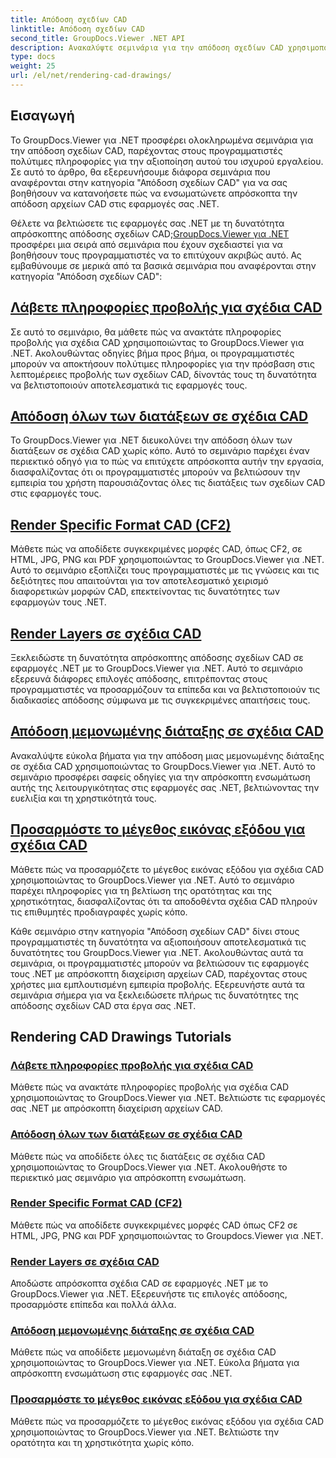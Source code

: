 ```yaml
---
title: Απόδοση σχεδίων CAD
linktitle: Απόδοση σχεδίων CAD
second_title: GroupDocs.Viewer .NET API
description: Ανακαλύψτε σεμινάρια για την απόδοση σχεδίων CAD χρησιμοποιώντας το GroupDocs.Viewer για .NET. Μάθετε να βελτιώνετε τις εφαρμογές .NET με απρόσκοπτη διαχείριση αρχείων CAD.
type: docs
weight: 25
url: /el/net/rendering-cad-drawings/
---
```


## Εισαγωγή

Το GroupDocs.Viewer για .NET προσφέρει ολοκληρωμένα σεμινάρια για την απόδοση σχεδίων CAD, παρέχοντας στους προγραμματιστές πολύτιμες πληροφορίες για την αξιοποίηση αυτού του ισχυρού εργαλείου. Σε αυτό το άρθρο, θα εξερευνήσουμε διάφορα σεμινάρια που αναφέρονται στην κατηγορία "Απόδοση σχεδίων CAD" για να σας βοηθήσουν να κατανοήσετε πώς να ενσωματώνετε απρόσκοπτα την απόδοση αρχείων CAD στις εφαρμογές σας .NET.

Θέλετε να βελτιώσετε τις εφαρμογές σας .NET με τη δυνατότητα απρόσκοπτης απόδοσης σχεδίων CAD;[GroupDocs.Viewer για .NET](#) προσφέρει μια σειρά από σεμινάρια που έχουν σχεδιαστεί για να βοηθήσουν τους προγραμματιστές να το επιτύχουν ακριβώς αυτό. Ας εμβαθύνουμε σε μερικά από τα βασικά σεμινάρια που αναφέρονται στην κατηγορία "Απόδοση σχεδίων CAD":

## [Λάβετε πληροφορίες προβολής για σχέδια CAD](./get-view-info-cad-drawing/)
Σε αυτό το σεμινάριο, θα μάθετε πώς να ανακτάτε πληροφορίες προβολής για σχέδια CAD χρησιμοποιώντας το GroupDocs.Viewer για .NET. Ακολουθώντας οδηγίες βήμα προς βήμα, οι προγραμματιστές μπορούν να αποκτήσουν πολύτιμες πληροφορίες για την πρόσβαση στις λεπτομέρειες προβολής των σχεδίων CAD, δίνοντάς τους τη δυνατότητα να βελτιστοποιούν αποτελεσματικά τις εφαρμογές τους.

## [Απόδοση όλων των διατάξεων σε σχέδια CAD](./render-all-layouts-cad/)
Το GroupDocs.Viewer για .NET διευκολύνει την απόδοση όλων των διατάξεων σε σχέδια CAD χωρίς κόπο. Αυτό το σεμινάριο παρέχει έναν περιεκτικό οδηγό για το πώς να επιτύχετε απρόσκοπτα αυτήν την εργασία, διασφαλίζοντας ότι οι προγραμματιστές μπορούν να βελτιώσουν την εμπειρία του χρήστη παρουσιάζοντας όλες τις διατάξεις των σχεδίων CAD στις εφαρμογές τους.

## [Render Specific Format CAD (CF2)](./render-specific-cad-formats/)
Μάθετε πώς να αποδίδετε συγκεκριμένες μορφές CAD, όπως CF2, σε HTML, JPG, PNG και PDF χρησιμοποιώντας το GroupDocs.Viewer για .NET. Αυτό το σεμινάριο εξοπλίζει τους προγραμματιστές με τις γνώσεις και τις δεξιότητες που απαιτούνται για τον αποτελεσματικό χειρισμό διαφορετικών μορφών CAD, επεκτείνοντας τις δυνατότητες των εφαρμογών τους .NET.

## [Render Layers σε σχέδια CAD](./render-layers-cad/)
Ξεκλειδώστε τη δυνατότητα απρόσκοπτης απόδοσης σχεδίων CAD σε εφαρμογές .NET με το GroupDocs.Viewer για .NET. Αυτό το σεμινάριο εξερευνά διάφορες επιλογές απόδοσης, επιτρέποντας στους προγραμματιστές να προσαρμόζουν τα επίπεδα και να βελτιστοποιούν τις διαδικασίες απόδοσης σύμφωνα με τις συγκεκριμένες απαιτήσεις τους.

## [Απόδοση μεμονωμένης διάταξης σε σχέδια CAD](./render-single-layout-cad/)
Ανακαλύψτε εύκολα βήματα για την απόδοση μιας μεμονωμένης διάταξης σε σχέδια CAD χρησιμοποιώντας το GroupDocs.Viewer για .NET. Αυτό το σεμινάριο προσφέρει σαφείς οδηγίες για την απρόσκοπτη ενσωμάτωση αυτής της λειτουργικότητας στις εφαρμογές σας .NET, βελτιώνοντας την ευελιξία και τη χρηστικότητά τους.

## [Προσαρμόστε το μέγεθος εικόνας εξόδου για σχέδια CAD](./adjust-output-image-size-cad/)
Μάθετε πώς να προσαρμόζετε το μέγεθος εικόνας εξόδου για σχέδια CAD χρησιμοποιώντας το GroupDocs.Viewer για .NET. Αυτό το σεμινάριο παρέχει πληροφορίες για τη βελτίωση της ορατότητας και της χρηστικότητας, διασφαλίζοντας ότι τα αποδοθέντα σχέδια CAD πληρούν τις επιθυμητές προδιαγραφές χωρίς κόπο.

Κάθε σεμινάριο στην κατηγορία "Απόδοση σχεδίων CAD" δίνει στους προγραμματιστές τη δυνατότητα να αξιοποιήσουν αποτελεσματικά τις δυνατότητες του GroupDocs.Viewer για .NET. Ακολουθώντας αυτά τα σεμινάρια, οι προγραμματιστές μπορούν να βελτιώσουν τις εφαρμογές τους .NET με απρόσκοπτη διαχείριση αρχείων CAD, παρέχοντας στους χρήστες μια εμπλουτισμένη εμπειρία προβολής. Εξερευνήστε αυτά τα σεμινάρια σήμερα για να ξεκλειδώσετε πλήρως τις δυνατότητες της απόδοσης σχεδίων CAD στα έργα σας .NET.

## Rendering CAD Drawings Tutorials
### [Λάβετε πληροφορίες προβολής για σχέδια CAD](./get-view-info-cad-drawing/)
Μάθετε πώς να ανακτάτε πληροφορίες προβολής για σχέδια CAD χρησιμοποιώντας το GroupDocs.Viewer για .NET. Βελτιώστε τις εφαρμογές σας .NET με απρόσκοπτη διαχείριση αρχείων CAD.
### [Απόδοση όλων των διατάξεων σε σχέδια CAD](./render-all-layouts-cad/)
Μάθετε πώς να αποδίδετε όλες τις διατάξεις σε σχέδια CAD χρησιμοποιώντας το GroupDocs.Viewer για .NET. Ακολουθήστε το περιεκτικό μας σεμινάριο για απρόσκοπτη ενσωμάτωση.
### [Render Specific Format CAD (CF2)](./render-specific-cad-formats/)
Μάθετε πώς να αποδίδετε συγκεκριμένες μορφές CAD όπως CF2 σε HTML, JPG, PNG και PDF χρησιμοποιώντας το Groupdocs.Viewer για .NET.
### [Render Layers σε σχέδια CAD](./render-layers-cad/)
Αποδώστε απρόσκοπτα σχέδια CAD σε εφαρμογές .NET με το GroupDocs.Viewer για .NET. Εξερευνήστε τις επιλογές απόδοσης, προσαρμόστε επίπεδα και πολλά άλλα.
### [Απόδοση μεμονωμένης διάταξης σε σχέδια CAD](./render-single-layout-cad/)
Μάθετε πώς να αποδίδετε μεμονωμένη διάταξη σε σχέδια CAD χρησιμοποιώντας το GroupDocs.Viewer για .NET. Εύκολα βήματα για απρόσκοπτη ενσωμάτωση στις εφαρμογές σας .NET.
### [Προσαρμόστε το μέγεθος εικόνας εξόδου για σχέδια CAD](./adjust-output-image-size-cad/)
Μάθετε πώς να προσαρμόζετε το μέγεθος εικόνας εξόδου για σχέδια CAD χρησιμοποιώντας το GroupDocs.Viewer για .NET. Βελτιώστε την ορατότητα και τη χρηστικότητα χωρίς κόπο.